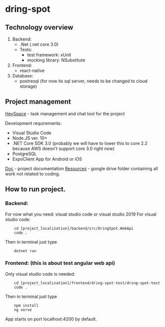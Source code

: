 # dring-spot 


## Technology overview

1. Backend:
    - .Net (.net core 3.0)
    - Tests:
        - test framework: xUnit
        - mocking library: NSubstitute
2. Frontend:
    - react-native
3. Database:
    - postresql (for now its sql server, needs to be changed to cloud storage)
## Project management
  [HeySpace](https://app.hey.space/projects/4790edab-f577-4052-a1dc-aa8e9a16054f) - task management and chat tool for the project
  
  
  Development requirements:
  -  Visual Studio Code
  -  Node.JS ver. 10+
  -  .NET Core SDK 3.0 (probably we will have to lower this to core 2.2 because AWS doesn't support core 3.0 right now)
  -  PostgreSQL
  -  ExpoClient App for Android or iOS
  
 [Doc](https://docs.google.com/document/d/1FcQTzrqknLfCmG1Na9QcXNGaWxyvVXQ0WuGzo3cTTK4/edit#heading=h.n63kq6ti6ndx) - project documentation
 [Resources](https://drive.google.com/drive/folders/1IKBgiNeSPRKz5NNEoPB7NbW4dAHJfwZV?usp=sharing) - google drive folder containing all work not related to coding.
 
 ## How to run project.
 
 ### Backend:
 For now what you need:
 visual studio code or visual studio 2019
 For visual studio code:
    

        cd [project_localization]/backend/src/DringSpot.WebApi
        code .
     
 
 Then in terminal just type

        dotnet run
 
 ### Frontend: (this is about test angular web api)
 Only visual studio code is needed:
 
        cd [project_localization]/frontend/dring-spot-test/dring-spot-test
        code .
 
 Then in terminal just type
 
        npm install
        ng serve
 
 App starts on port localhost:4200 by default.
